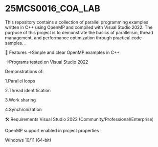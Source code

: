 # 25MCS0016_COA_LAB
This repository contains a collection of parallel programming examples written in C++ using OpenMP and compiled with Visual Studio 2022. The purpose of this project is to demonstrate the basics of parallelism, thread management, and performance optimization through practical code samples.
.

📌 Features
->Simple and clear OpenMP examples in C++

->Programs tested on Visual Studio 2022

Demonstrations of:

1.Parallel loops

2.Thread identification

3.Work sharing

4.Synchronization

🛠 Requirements
Visual Studio 2022 (Community/Professional/Enterprise)

OpenMP support enabled in project properties

Windows 10/11 (64-bit)


